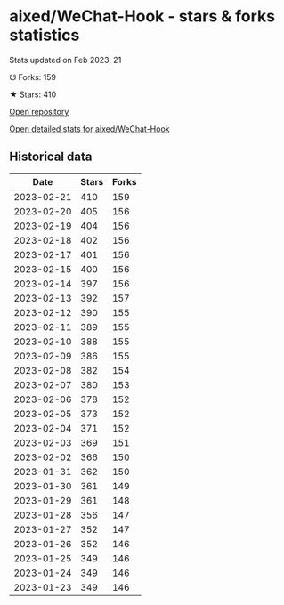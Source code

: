 # aixed/WeChat-Hook - stars & forks statistics

Stats updated on Feb 2023, 21

☋ Forks: 159

★ Stars: 410

[Open repository](https://github.com/aixed/WeChat-Hook)

[Open detailed stats for aixed/WeChat-Hook](https://reviewgithub.com/rep/aixed/WeChat-Hook)

## Historical data
| Date | Stars | Forks |
|------|-------|-------|
| 2023-02-21 | 410 | 159 | 
| 2023-02-20 | 405 | 156 | 
| 2023-02-19 | 404 | 156 | 
| 2023-02-18 | 402 | 156 | 
| 2023-02-17 | 401 | 156 | 
| 2023-02-15 | 400 | 156 | 
| 2023-02-14 | 397 | 156 | 
| 2023-02-13 | 392 | 157 | 
| 2023-02-12 | 390 | 155 | 
| 2023-02-11 | 389 | 155 | 
| 2023-02-10 | 388 | 155 | 
| 2023-02-09 | 386 | 155 | 
| 2023-02-08 | 382 | 154 | 
| 2023-02-07 | 380 | 153 | 
| 2023-02-06 | 378 | 152 | 
| 2023-02-05 | 373 | 152 | 
| 2023-02-04 | 371 | 152 | 
| 2023-02-03 | 369 | 151 | 
| 2023-02-02 | 366 | 150 | 
| 2023-01-31 | 362 | 150 | 
| 2023-01-30 | 361 | 149 | 
| 2023-01-29 | 361 | 148 | 
| 2023-01-28 | 356 | 147 | 
| 2023-01-27 | 352 | 147 | 
| 2023-01-26 | 352 | 146 | 
| 2023-01-25 | 349 | 146 | 
| 2023-01-24 | 349 | 146 | 
| 2023-01-23 | 349 | 146 | 

